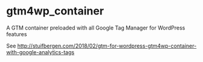 # gtm4wp_container
A GTM container preloaded with all Google Tag Manager for WordPress features

See http://stuifbergen.com/2018/02/gtm-for-wordpress-gtm4wp-container-with-google-analytics-tags


